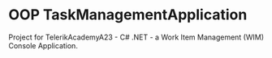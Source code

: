 # OOP TaskManagementApplication

Project for TelerikAcademyA23 - C# .NET -  a Work Item Management (WIM) Console Application.